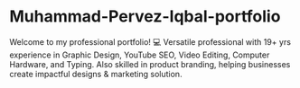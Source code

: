 # Muhammad-Pervez-Iqbal-portfolio
Welcome to my professional portfolio! 💻 Versatile professional with 19+ yrs experience in Graphic Design, YouTube SEO, Video Editing, Computer Hardware, and Typing. Also skilled in product branding, helping businesses create impactful designs &amp; marketing solution.
